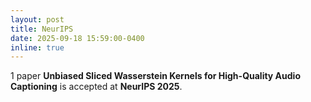 ```yaml
---
layout: post
title: NeurIPS
date: 2025-09-18 15:59:00-0400
inline: true
---
```


1 paper **Unbiased Sliced Wasserstein Kernels for High-Quality Audio Captioning** is accepted at **NeurIPS 2025**.